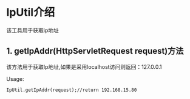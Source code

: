 # IpUtil介绍
该工具用于获取ip地址

## 1. getIpAddr(HttpServletRequest request)方法

该方法用于获取Ip地址,如果是采用localhost访问则返回：127.0.0.1

Usage:
```
IpUtil.getIpAddr(request);//return 192.168.15.80
```
